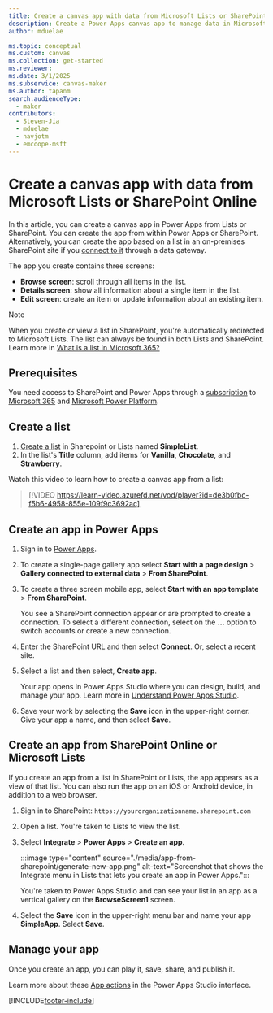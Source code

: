```yaml
---
title: Create a canvas app with data from Microsoft Lists or SharePoint
description: Create a Power Apps canvas app to manage data in Microsoft Lists or SharePoint Online.
author: mduelae

ms.topic: conceptual
ms.custom: canvas
ms.collection: get-started
ms.reviewer: 
ms.date: 3/1/2025
ms.subservice: canvas-maker
ms.author: tapanm
search.audienceType: 
  - maker
contributors:
  - Steven-Jia
  - mduelae
  - navjotm
  - emcoope-msft
---
```


# Create a canvas app with data from Microsoft Lists or SharePoint Online

In this article, you can create a canvas app in Power Apps from Lists or SharePoint. You can create the app from within Power Apps or SharePoint. Alternatively, you can create the app based on a list in an on-premises SharePoint site if you [connect to it](connections/connection-sharepoint-online.md#create-a-sharepoint-connection) through a data gateway.

The app you create contains three screens:

- **Browse screen**: scroll through all items in the list.
- **Details screen**: show all information about a single item in the list.
- **Edit screen**: create an item or update information about an existing item.

> [!NOTE]
> When you create or view a list in SharePoint, you're automatically redirected to Microsoft Lists. The list can always be found in both Lists and SharePoint. Learn more in [What is a list in Microsoft 365?](https://support.microsoft.com/en-us/office/what-is-a-list-in-microsoft-365-93262a88-20ad-4edc-8410-b6909b2f59a5)

## Prerequisites

You need access to SharePoint and Power Apps through a [subscription](https://www.microsoft.com/licensing/terms/productoffering) to [Microsoft 365](https://www.microsoft.com/licensing/terms/productoffering/Microsoft365/all) and [Microsoft Power Platform](https://www.microsoft.com/licensing/terms/productoffering/MicrosoftPowerPlatform/all).

## Create a list

1. [Create a list](https://support.microsoft.com/office/create-a-list-0d397414-d95f-41eb-addd-5e6eff41b083) in Sharepoint or Lists named **SimpleList**.
1. In the list's **Title** column, add items for **Vanilla**, **Chocolate**, and **Strawberry**.

Watch this video to learn how to create a canvas app from a list:
> [!VIDEO https://learn-video.azurefd.net/vod/player?id=de3b0fbc-f5b6-4958-855e-109f9c3692ac]

## Create an app in Power Apps

1. Sign in to [Power Apps](https://make.powerapps.com/).

1. To create a single-page gallery app select **Start with a page design** > **Gallery connected to external data** > **From SharePoint**.
1. To create a three screen mobile app, select **Start with an app template** > **From SharePoint**.

   You see a SharePoint connection appear or are prompted to create a connection. To select a different connection, select on the **...** option to switch accounts or create a new connection.
1. Enter the SharePoint URL and then select **Connect**. Or, select a recent site.
1. Select a list and then select, **Create app**.

   Your app opens in Power Apps Studio where you can design, build, and manage your app. Learn more in [Understand Power Apps Studio](power-apps-studio.md).

1. Save your work by selecting the **Save** icon in the upper-right corner. Give your app a name, and then select **Save**.

## Create an app from SharePoint Online or Microsoft Lists

If you create an app from a list in SharePoint or Lists, the app appears as a view of that list. You can also run the app on an iOS or Android device, in addition to a web browser.

1. Sign in to SharePoint: `https://yourorganizationname.sharepoint.com`

1. Open a list. You're taken to Lists to view the list.
1. Select **Integrate** > **Power Apps** > **Create an app**.

   :::image type="content" source="./media/app-from-sharepoint/generate-new-app.png" alt-text="Screenshot that shows the Integrate menu in Lists that lets you create an app in Power Apps.":::

   You're taken to Power Apps Studio and can see your list in an app as a vertical gallery on the **BrowseScreen1** screen.

1. Select the **Save** icon in the upper-right menu bar and name your app **SimpleApp**. Select **Save**.

## Manage your app

Once you create an app, you can play it, save, share, and publish it.

Learn more about these [App actions](power-apps-studio.md#2--app-actions) in the Power Apps Studio interface.

[!INCLUDE[footer-include](../../includes/footer-banner.md)]
